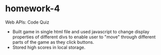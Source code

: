 # homework-4
Web APIs: Code Quiz

- Built game in single html file and used javascript to change display properties of different divs to enable user to "move" through different parts of the game as they click buttons.
- Stored high scores in local storage.